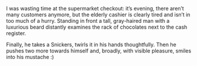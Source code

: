 ﻿I was wasting time at the supermarket checkout: it’s evening, there aren’t many customers anymore, but the elderly cashier is clearly tired and isn’t in too much of a hurry. Standing in front a tall, gray-haired man with a luxurious beard distantly examines the rack of chocolates next to the cash register.

Finally, he takes a Snickers, twirls it in his hands thoughtfully. Then he pushes two more towards himself and, broadly, with visible pleasure, smiles into his mustache :)